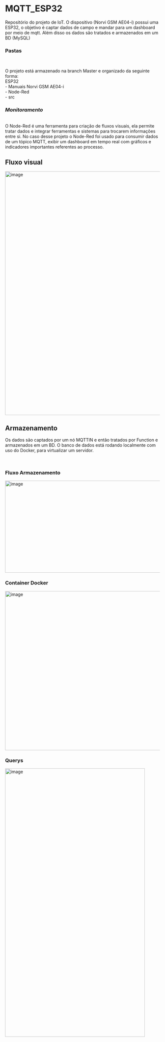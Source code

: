 # MQTT_ESP32
Repositório do projeto de IoT. O dispositivo (Norvi GSM AE04-i) possui uma ESP32, o objetivo é captar dados de campo e mandar para um dashboard por meio de mqtt. Além disso os dados são tratados e armazenados em um BD (MySQL)
<br>
<strong>

  ### Pastas
  
</strong>
<br>
<p>
  O projeto está armazenado na branch Master e organizado da seguinte forma: <br>
  ESP32 <br>
    - Manuais Norvi GSM AE04-i <br>
    - Node-Red <br>
    - src <br>
</p>
<em>
  
### Monitoramento

</em>
<br>
O Node-Red é uma ferramenta para criação de fluxos visuais, ela permite tratar dados e integrar ferramentas e sistemas para trocarem informações entre si.
No caso desse projeto o Node-Red foi usado para consumir dados de um tópico MQTT, exibir um dashboard em tempo real com gráficos e indicadores importantes referentes ao processo.
<br>

## Fluxo visual 

<img width="1248" height="792" alt="image" src="https://github.com/user-attachments/assets/5d5d6a7a-e0ef-49e0-95c5-80824f0d3388" />


## Armazenamento
  <p>
    Os dados são captados por um nó MQTTIN e então tratados por Function e armazenados em um BD. O banco de dados está rodando localmente com uso do Docker, para virtualizar um servidor.
  </p>
  <br>
  
### Fluxo Armazenamento
  
<img width="818" height="299" alt="image" src="https://github.com/user-attachments/assets/53475562-2bf6-493e-94cc-5ecf0314ac2a" />

### Container Docker

<img width="1224" height="517" alt="image" src="https://github.com/user-attachments/assets/236cd221-b4fa-48a8-a8c0-0317766da401" />

### Querys

<img width="455" height="872" alt="image" src="https://github.com/user-attachments/assets/62845184-9323-4b4b-9be4-ce1cf6a424a4" />



